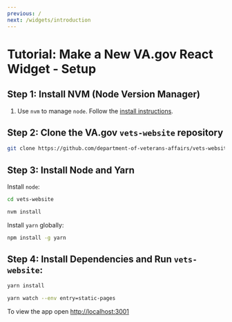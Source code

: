 ```yaml
---
previous: /
next: /widgets/introduction
---
```


# Tutorial: Make a New VA.gov React Widget - Setup

## Step 1: Install NVM (Node Version Manager)

1. Use `nvm` to manage `node`. Follow the [install instructions](https://github.com/nvm-sh/nvm#installing-and-updating).

## Step 2: Clone the VA.gov `vets-website` repository

```bash
git clone https://github.com/department-of-veterans-affairs/vets-website.git
```

## Step 3: Install Node and Yarn

Install `node`:

```bash
cd vets-website
```

```bash
nvm install
```

Install `yarn` globally:

```bash
npm install -g yarn
```

## Step 4: Install Dependencies and Run `vets-website`:

```bash
yarn install
```

```bash
yarn watch --env entry=static-pages
```

To view the app open [http://localhost:3001](http://localhost:3001)
